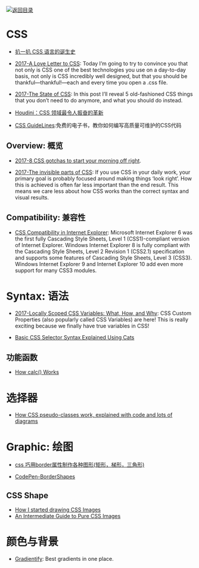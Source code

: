 [![返回目录](https://parg.co/UGo)](https://parg.co/b4z) 
 
 


# CSS

- [扒一扒 CSS 语言的诞生史](http://qianduan.guru/2016/07/26/The-Languages-Which-Almost-Became-CSS/)

- [2017-A Love Letter to CSS](https://parg.co/biC): Today I’m going to try to convince you that not only is CSS one of the best technologies you use on a day-to-day basis, not only is CSS incredibly well designed, but that you should be thankful—thankful!—each and every time you open a .css file.

- [2017-The State of CSS](https://parg.co/bLZ): In this post I’ll reveal 5 old-fashioned CSS things that you don’t need to do anymore, and what you should do instead.

- [Houdini：CSS 领域最令人振奋的革新](http://qianduan.guru/2016/05/20/houdini/?utm_source=tuicool&utm_medium=referral)

- [CSS GuideLines](http://cssguidelin.es/):免费的电子书，教你如何编写高质量可维护的CSS代码

## Overview: 概览

- [2017-8 CSS gotchas to start your morning off right](https://parg.co/bhl).

- [2017-The invisible parts of CSS](https://madebymike.com.au/writing/the-invisible-parts-of-CSS/#cascade): If you use CSS in your daily work, your primary goal is probably focused around making things ‘look right’. How this is achieved is often far less important than the end result. This means we care less about how CSS works than the correct syntax and visual results.

## Compatibility: 兼容性

- [CSS Compatibility in Internet Explorer](https://msdn.microsoft.com/en-us/library/hh781508%28v=vs.85%29.aspx): Microsoft Internet Explorer 6 was the first fully Cascading Style Sheets, Level 1 (CSS1)-compliant version of Internet Explorer. Windows Internet Explorer 8 is fully compliant with the Cascading Style Sheets, Level 2 Revision 1 (CSS2.1) specification and supports some features of Cascading Style Sheets, Level 3 (CSS3). Windows Internet Explorer 9 and Internet Explorer 10 add even more support for many CSS3 modules.


# Syntax: 语法

- [2017-Locally Scoped CSS Variables: What, How, and Why](https://parg.co/bLS): CSS Custom Properties (also popularly called CSS Variables) are here! This is really exciting because we finally have true variables in CSS!

- [Basic CSS Selector Syntax Explained Using Cats](https://robots.thoughtbot.com/basic-css-selectors-explained-with-cats)


## 功能函数

- [How calc() Works](https://bitsofco.de/how-calc-works/)

# 选择器

- [How CSS pseudo-classes work, explained with code and lots of diagrams](https://medium.freecodecamp.com/explained-css-pseudo-classes-cef3c3177361#.ax2oehufx)


# Graphic: 绘图

- [css 巧用border属性制作各种图形(矩形，梯形，三角形)](http://www.manongjc.com/article/86.html)

- [CodePen-BorderShapes](http://codepen.io/wxyyxc1992/pen/BzrPrb)

## CSS Shape

- [How I started drawing CSS Images](http://6me.us/kpnB)
- [An Intermediate Guide to Pure CSS Images](http://codepen.io/mikemang/post/an-intermediate-guide-to-pure-css-images)

# 颜色与背景

- [Gradientify](http://www.gradientify.dfusic.net/): Best gradients in one place.




